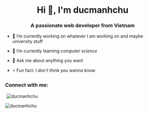<h1 align="center">Hi 👋, I'm ducmanhchu</h1>
<h3 align="center">A passionate web developer from Vietnam</h3>

- 🔭 I’m currently working on whatever I am working on and maybe university stuff

- 🌱 I’m currently learning *computer science*

- 💬 Ask me about anything you want

- ⚡ Fun fact: *I don't think you wanna know*

<h3 align="left">Connect with me:</h3>
<p align="left">
</p>

<p>&nbsp;<img align="center" src="https://github-readme-stats.vercel.app/api?username=ducmanhchu&show_icons=true&locale=en" alt="ducmanhchu" /></p>

<p><img align="left" src="https://github-readme-stats.vercel.app/api/top-langs?username=ducmanhchu&show_icons=true&locale=en&layout=compact" alt="ducmanhchu" /></p>

